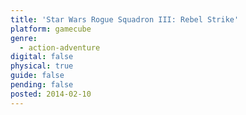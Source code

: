 ```yaml
---
title: 'Star Wars Rogue Squadron III: Rebel Strike'
platform: gamecube
genre:
  - action-adventure
digital: false
physical: true
guide: false
pending: false
posted: 2014-02-10
---
```


